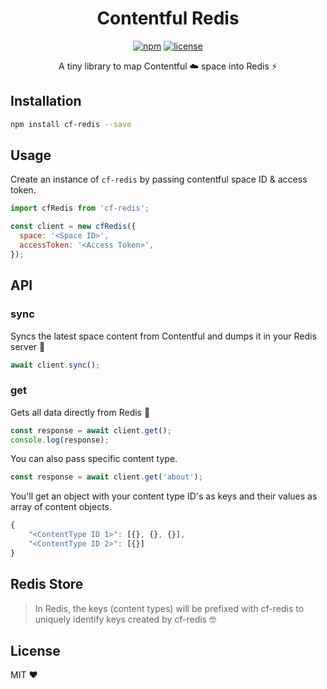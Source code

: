 <div align="center">
 
<h1>Contentful Redis</h1>

[![npm](https://img.shields.io/npm/v/cf-redis.svg)](https://www.npmjs.com/package/cf-redis) [![license](https://img.shields.io/github/license/shreyas-a/cf-redis.svg)](https://github.com/shreyas-a/cf-redis/blob/master/LICENSE)

A tiny library to map Contentful ☁️ space into Redis ⚡️

</div>

## Installation

```sh
npm install cf-redis --save
```

## Usage

Create an instance of `cf-redis` by passing contentful space ID & access token.

```js
import cfRedis from 'cf-redis';

const client = new cfRedis({
  space: '<Space ID>',
  accessToken: '<Access Token>',
});
```

## API

### sync

Syncs the latest space content from Contentful and dumps it in your Redis server 🎉

```js
await client.sync();
```

### get

Gets all data directly from Redis 🚀

```js
const response = await client.get();
console.log(response);
```

You can also pass specific content type.

```js
const response = await client.get('about');
```

You'll get an object with your content type ID's as keys and their values as array of content objects.

```js
{
    "<ContentType ID 1>": [{}, {}, {}],
    "<ContentType ID 2>": [{}]
}
```

## Redis Store

> In Redis, the keys (content types) will be prefixed with cf-redis to uniquely identify keys created by cf-redis 🤓

## License

MIT ❤
